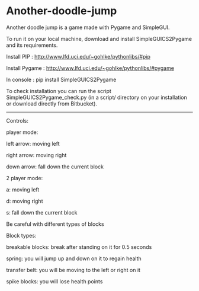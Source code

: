 Another-doodle-jump
===================
Another doodle jump is a game made with Pygame and SimpleGUI.

To run it on your local machine, download and install SimpleGUICS2Pygame and its requirements.

Install PIP : http://www.lfd.uci.edu/~gohlke/pythonlibs/#pip

Install Pygame : http://www.lfd.uci.edu/~gohlke/pythonlibs/#pygame

In console : pip install SimpleGUICS2Pygame

To check installation you can run the script SimpleGUICS2Pygame_check.py (in a script/ directory on your installation or download directly from Bitbucket).

______________________________________________________________________________________________________________________

Controls:

player mode:

left arrow: moving left

right arrow: moving right

down arrow: fall down the current block

2 player mode:

a: moving left

d: moving right

s: fall down the current block

Be careful with different types of blocks

Block types:

breakable blocks: break after standing on it for 0.5 seconds

spring: you will jump up and down on it to regain health

transfer belt: you will be moving to the left or right on it

spike blocks: you will lose health points
